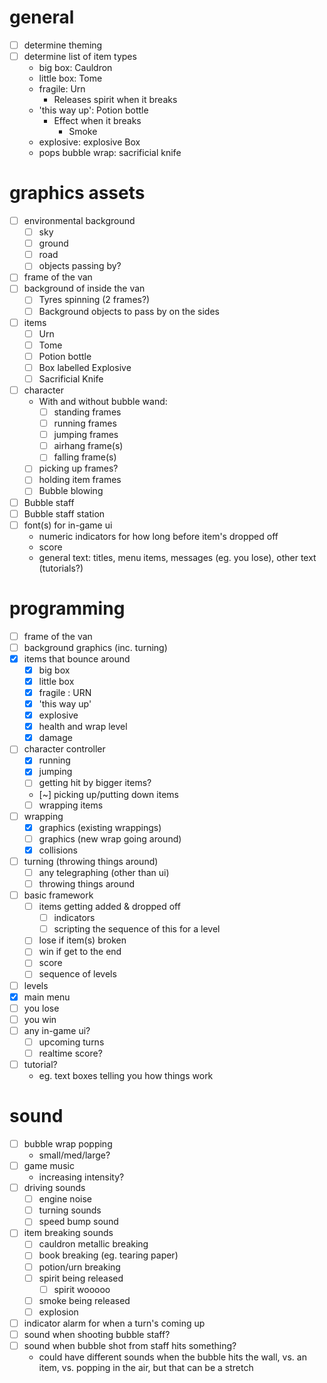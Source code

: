 # general

* [ ] determine theming
* [ ] determine list of item types
    * big box: Cauldron
    * little box: Tome
    * fragile: Urn
      - Releases spirit when it breaks
    * 'this way up': Potion bottle
      - Effect when it breaks
        - Smoke
    * explosive: explosive Box
    * pops bubble wrap: sacrificial knife

# graphics assets

* [ ] environmental background
    * [ ] sky
    * [ ] ground
    * [ ] road
    * [ ] objects passing by?
* [ ] frame of the van
* [ ] background of inside the van
    * [ ] Tyres spinning (2 frames?)
    * [ ] Background objects to pass by on the sides
* [ ] items
    * [ ] Urn
    * [ ] Tome
    * [ ] Potion bottle
    * [ ] Box labelled Explosive
    * [ ] Sacrificial Knife
* [ ] character
    * With and without bubble wand:
        * [ ] standing frames
        * [ ] running frames
        * [ ] jumping frames
        * [ ] airhang frame(s)
        * [ ] falling frame(s)
    * [ ] picking up frames?
    * [ ] holding item frames
    * [ ] Bubble blowing
* [ ] Bubble staff
* [ ] Bubble staff station
* [ ] font(s) for in-game ui
    * numeric indicators for how long before item's dropped off
    * score
    * general text: titles, menu items, messages (eg. you lose), other text (tutorials?)

# programming

* [ ] frame of the van
* [ ] background graphics (inc. turning)
* [x] items that bounce around
    * [x] big box
    * [x] little box
    * [x] fragile : URN
    * [x] 'this way up'
    * [x] explosive
    * [x] health and wrap level
    * [x] damage
* [ ] character controller
    * [x] running
    * [x] jumping
    * [ ] getting hit by bigger items?
    * [~] picking up/putting down items
    * [ ] wrapping items
* [ ] wrapping
    * [x] graphics (existing wrappings)
    * [ ] graphics (new wrap going around)
    * [x] collisions
* [ ] turning (throwing things around)
    * [ ] any telegraphing (other than ui)
    * [ ] throwing things around
* [ ] basic framework
    * [ ] items getting added & dropped off
        * [ ] indicators
        * [ ] scripting the sequence of this for a level
    * [ ] lose if item(s) broken
    * [ ] win if get to the end
    * [ ] score
    * [ ] sequence of levels
* [ ] levels
* [x] main menu
* [ ] you lose
* [ ] you win
* [ ] any in-game ui?
    * [ ] upcoming turns
    * [ ] realtime score?
* [ ] tutorial?
    * eg. text boxes telling you how things work

# sound

* [ ] bubble wrap popping
    * small/med/large?
* [ ] game music
    * increasing intensity?
* [ ] driving sounds
    * [ ] engine noise
    * [ ] turning sounds
    * [ ] speed bump sound
* [ ] item breaking sounds
    * [ ] cauldron metallic breaking
    * [ ] book breaking (eg. tearing paper)
    * [ ] potion/urn breaking
    * [ ] spirit being released
        * [ ] spirit wooooo
    * [ ] smoke being released
    * [ ] explosion
* [ ] indicator alarm for when a turn's coming up
* [ ] sound when shooting bubble staff?
* [ ] sound when bubble shot from staff hits something?
    * could have different sounds when the bubble hits the wall, vs. an item,
      vs. popping in the air, but that can be a stretch
